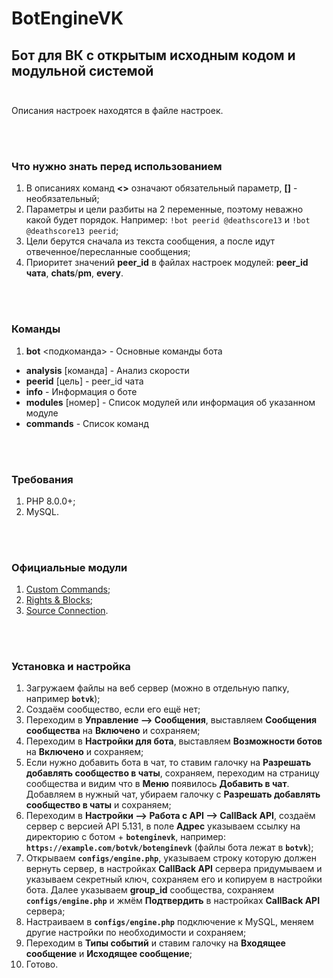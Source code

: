 # BotEngineVK
## Бот для ВК с открытым исходным кодом и модульной системой<br><br>

Описания настроек находятся в файле настроек.<br>

<br><br>
### Что нужно знать перед использованием
1. В описаниях команд **<>** означают обязательный параметр, **[]** - необязательный;
2. Параметры и цели разбиты на 2 переменные, поэтому неважно какой будет порядок. Например: `!bot peerid @deathscore13` и `!bot @deathscore13 peerid`;
3. Цели берутся сначала из текста сообщения, а после идут отвеченное/пересланные сообщения;
4. Приоритет значений **peer_id** в файлах настроек модулей: **peer_id чата**, **chats**/**pm**, **every**.

<br><br>
### Команды
1. **bot** <подкоманда> - Основные команды бота
* **analysis** [команда] - Анализ скорости
* **peerid** [цель] - peer_id чата
* **info** - Информация о боте
* **modules** [номер] - Список модулей или информация об указанном модуле
* **commands** - Список команд

<br><br>
### Требования
1. PHP 8.0.0+;
2. MySQL.

<br><br>
### Официальные модули
1. [Custom Commands](https://github.com/deathscore13/custom_commands);
2. [Rights & Blocks](https://github.com/deathscore13/rights_and_blocks);
3. [Source Connection](https://github.com/deathscore13/source_connection).

<br><br>
### Установка и настройка
1. Загружаем файлы на веб сервер (можно в отдельную папку, например **`botvk`**);
2. Создаём сообщество, если его ещё нет;
3. Переходим в **Управление --> Сообщения**, выставляем **Сообщения сообщества** на **Включено** и сохраняем;
4. Переходим в **Настройки для бота**, выставляем **Возможности ботов** на **Включено** и сохраняем;
5. Если нужно добавить бота в чат, то ставим галочку на **Разрешать добавлять сообщество в чаты**, сохраняем,
переходим на страницу сообщества и видим что в **Меню** появилось **Добавить в чат**. Добавляем в нужный чат, убираем галочку с
**Разрешать добавлять сообщество в чаты** и сохраняем;
6. Переходим в **Настройки --> Работа с API --> CallBack API**, создаём сервер с версией API 5.131, в поле **Адрес** указываем ссылку
на директорию с ботом + **`botenginevk`**, например: **`https://example.com/botvk/botenginevk`** (файлы бота лежат в **`botvk`**);
7. Открываем **`configs/engine.php`**, указываем строку которую должен вернуть сервер, в настройках **CallBack API** сервера придумываем и указываем
секретный ключ, сохраняем его и копируем в настройки бота. Далее указываем **group_id** сообщества, сохраняем **`configs/engine.php`** и жмём
**Подтвердить** в настройках **CallBack API** сервера;
8. Настраиваем в **`configs/engine.php`** подключение к MySQL, меняем другие настройки по необходимости и сохраняем;
9. Переходим в **Типы событий** и ставим галочку на **Входящее сообщение** и **Исходящее сообщение**;
10. Готово.
